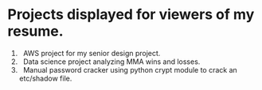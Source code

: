 # Projects displayed for viewers of my resume.

1. &nbsp; AWS project for my senior design project. </br>
2. &nbsp; Data science project analyzing MMA wins and losses.</br>
3. &nbsp; Manual password cracker using python crypt module to crack an etc/shadow file.
